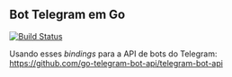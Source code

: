 ## Bot Telegram em Go

[![Build Status](https://travis-ci.org/OsProgramadores/osprogramadores_bot.svg?branch=master)](https://travis-ci.org/OsProgramadores/osprogramadores_bot)

Usando esses *bindings* para a API de bots do Telegram: https://github.com/go-telegram-bot-api/telegram-bot-api
